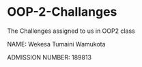 # OOP-2-Challanges
The Challenges assigned to us in OOP2 class

NAME: Wekesa Tumaini Wamukota

ADMISSION NUMBER: 189813

